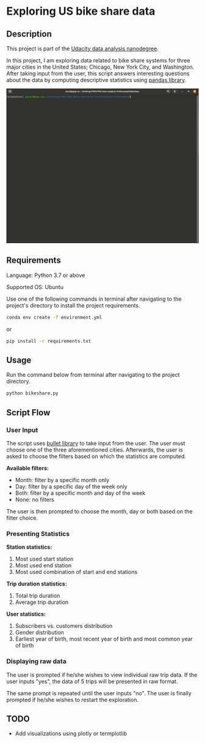 # Exploring US bike share data

## Description

This project is part of the [Udacity data analysis nanodegree](confirm.udacity.com/HESYY4DD).

In this project, I am exploring data related to bike share systems for three major cities in the United States; Chicago, New York City, and Washington. After taking input from the user, this script answers interesting questions about the data by computing descriptive statistics using [pandas library](https://pandas.pydata.org/pandas-docs/stable/index.html).

![demo gif](https://github.com/yusuf-madkour/exploring-us-bike-share-data/blob/master/demo.gif)

## Requirements

Language: Python 3.7 or above

Supported OS: Ubuntu

Use one of the following commands in terminal after navigating to the project's directory to install the project requirements.

```bash
conda env create -f environment.yml
```

or

```bash
pip install -r requirements.txt
```

## Usage

Run the command below from terminal after navigating to the project directory.

```bash
python bikeshare.py
```

## Script Flow

### User Input

The script uses [bullet library](https://github.com/bchao1/bullet) to take input from the user. The user must choose one of the three aforementioned cities. Afterwards, the user is asked to choose the filters based on which the statistics are computed.

**Available filters:**

- Month: filter by a specific month only
- Day: filter by a specific day of the week only
- Both: filter by a specific month and day of the week
- None: no filters

The user is then prompted to choose the month, day or both based on the filter choice.

### Presenting Statistics

**Station statistics:**

1. Most used start station
2. Most used end station
3. Most used combination of start and end stations

**Trip duration statistics:**

1. Total trip duration
2. Average trip duration

**User statistics:**

1. Subscribers vs. customers distribution
2. Gender distribution
3. Earliest year of birth, most recent year of birth and most common year of birth

### Displaying raw data

The user is prompted if he/she wishes to view individual raw trip data. If the user inputs "yes", the data of 5 trips will be presented in raw format.

The same prompt is repeated until the user inputs "no". The user is finally prompted if he/she wishes to restart the exploration.

## TODO

- Add visualizations using plotly or termplotlib
